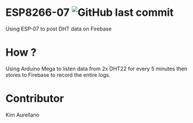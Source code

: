 # ESP8266-07 <img alt="GitHub last commit" src="https://img.shields.io/github/last-commit/altaiirdesmond/ESP8266-07.svg?style=flat-square">

Using ESP-07 to post DHT data on Firebase

# How ?

Using Arduino Mega to listen data from 2x DHT22 for every 5 minutes then stores to Firebase to record the entire logs.

# Contributor

Kim Aurellano
